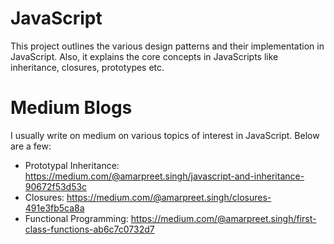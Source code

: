 # JavaScript
This project outlines the various design patterns and their implementation in JavaScript. Also, it explains the core concepts in JavaScripts like inheritance, closures, prototypes etc.

# Medium Blogs
I usually write on medium on various topics of interest in JavaScript. Below are a few:
- Prototypal Inheritance: https://medium.com/@amarpreet.singh/javascript-and-inheritance-90672f53d53c
- Closures: https://medium.com/@amarpreet.singh/closures-491e3fb5ca8a
- Functional Programming: https://medium.com/@amarpreet.singh/first-class-functions-ab6c7c0732d7
